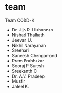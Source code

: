 # team
Team CODD-K

 * Dr. Jijo P. Ulahannan
 * Nishad Thalhath
 * Jeevan U.
 * Nikhil Narayanan
 * Sreehari
 * Saneesh Chengamand
 * Prem Prabhakar
 * Sooraj P Suresh
 * Sreekanth C
 * Dr. A.V. Pradeep
 * Musfir
 * Jaleel K.
